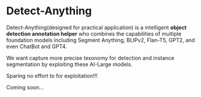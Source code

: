 # Detect-Anything

Detect-Anything(designed for practical application) is a intelligent **object detection annotation helper** who combines the capabilities of multiple foundation models including Segment Anything, BLIPv2, Flan-T5, GPT2, and even ChatBot and GPT4.


We want capture more precise texonomy for detection and instance segmentation by exploiting these AI-Large models. 

Sparing no effort to for exploitation!!! 



Coming soon...


